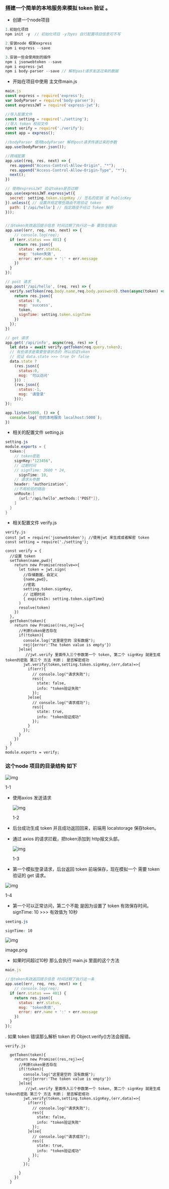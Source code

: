 ### 搭建一个简单的本地服务来模拟 token 验证 。

- 创建一个node项目



```kotlin
1.初始化项目
npm init -y  // 初始化项目 -y为yes 自行配置项目信息可不写

2.安装node 框架express
npm i express --save

3.安装一些会使用到的插件
npm i jsonwebtoken --save
npm i express-jwt
npm i body-parser --save // 解析post请求发送过来的数据
```

- 开始在项目中使用 主文件main.js



```js
main.js 
const express = require('express');
var bodyParser = require('body-parser');
const expressJWT = require('express-jwt');

//导入配置文件
const setting = require('./setting');
//导入 token 校验文件
const verify = require('./verify');
const app = express();

//bodyParser 使用bodyParser 解析post请求传递过来的参数
app.use(bodyParser.json());

//跨域配置
app.use((req, res, next) => {
  res.append("Access-Control-Allow-Origin", "*");
  res.append("Access-Control-Allow-Origin-Type", "*");
  next();
})

// 使用expressJWT 验证token是否过期
app.use(expressJWT.expressjwt({
  secret: setting.token.signKey // 签名的密钥 或 PublicKey
}).unless({ // 设置并规定哪些路由不用验证 token
  path: ['/api/hello'] // 指定路径不经过 Token 解析
}));


//当token失效返回提示信息 时间过期了执行这一条 要放在错误c
app.use((err, req, res, next) => {
    // console.log(req);
  if (err.status === 401) {
    return res.json({
      status: err.status,
      msg: 'token失效',
      error: err.name + ':' + err.message
    })
  }
});

// post 请求
app.post('/api/hello', (req, res) => {
  verify.setToken(req.body.name,req.body.password).then(async(token) => {
    return res.json({
      status: 0,
      msg: 'success',
      token,
      signTime: setting.token.signTime
    })
  });
})

// get 请求
app.get('/api/info', async(req, res) => {
  let data = await verify.getToken(req.query.token);
  // 有些请求是需要登录状态的 所以验证token
  // 验证 data.state >>> true Or false
  data.state ?
    (res.json({
      status:0,
      msg: '可以访问'
    })) :
    (res.json({
      status:-1,
      msg: '请登录'
    }));
});

app.listen(5000, () => {
  console.log(`你的本地服务 localhost:5000`);
})
```

- 相关的配置文件  setting.js



```java
setting.js
module.exports = {
  token:{
    // token密匙
    signKey:'123456',
    // 过期时间
    // signTime: 3600 * 24,
      signTime: 10,
    // 请求头参数
    header: 'authorization',
    //不用校验的路由
    unRoute:[
      {url:'/api/hello',methods:['POST']},
    ]
  }
}
```

- 相关配置文件   verify.js



```tsx
verify.js
const jwt = require('jsonwebtoken'); //使用jwt 来生成或者解密 token
const setting = require('./setting');

const verify = {
  //设置 token
  setToken(name,pwd){
    return new Promise(resolve=>{
      let token = jwt.sign(
        //存储数据，自定义
        {name,pwd},
        //密匙
        setting.token.signKey,
        // 过期时间
        { expiresIn: setting.token.signTime}
      )
      resolve(token)
    })
  },
  getToken(token){
    return new Promise((res,rej)=>{
      //判断token是否存在
      if(!token){
        console.log("这里是空的 没有数据");
        rej({error:'The token value is empty'})
      }else{
         //jwt.verify 里面传入三个参数第一个 token, 第二个 signKey 就是生成token的密匙 第三个 方法 判断； 是否解密成功
        jwt.verify(token,setting.token.signKey,(err,data)=>{
          if(err){
            // console.log("请求失败");
            res({
              state: false,
              info: "token验证失败"
            });
          }else{
            // console.log("请求成功");
            res({
              state: true,
              info: "token验证成功"
            });
          }
        });
      }
    })
  }
}
module.exports = verify;
```

### 这个node 项目的目录结构 如下

![img](https:////upload-images.jianshu.io/upload_images/19846395-e46e5d22a0093279.png?imageMogr2/auto-orient/strip|imageView2/2/w/459/format/webp)

1-1

- 使用axios 发送请求

  ![img](https:////upload-images.jianshu.io/upload_images/19846395-2d6ee644d50966f4.png?imageMogr2/auto-orient/strip|imageView2/2/w/813/format/webp)

  1-2

- 后台成功生成 token 并且成功返回回来，前端用 localstorage 保存token。

- 通过 axios 的请求拦截，把token添加到 http报文头部。

  ![img](https:////upload-images.jianshu.io/upload_images/19846395-36489f0d5fe479c0.png?imageMogr2/auto-orient/strip|imageView2/2/w/1001/format/webp)

  1-3

- 第一个模拟登录请求，后台返回 token 前端保存，现在模拟一个 需要 token 验证的 get 请求。

![img](https:////upload-images.jianshu.io/upload_images/19846395-fced938d331eb7d7.png?imageMogr2/auto-orient/strip|imageView2/2/w/937/format/webp)

1-4

- 第一个可以正常访问，第二个不能 是因为设置了 token 有效保存时间。signTime: 10 >>> 有效值为 10秒



```css
seeting.js 

signTime: 10
```

![img](https:////upload-images.jianshu.io/upload_images/19846395-8e54bc598aaae1bc.png?imageMogr2/auto-orient/strip|imageView2/2/w/606/format/webp)

image.png

- 如果时间超过10秒 那么会执行 main.js 里面的这个方法



```jsx
main.js

//当token失效返回提示信息 时间过期了执行这一条
app.use((err, req, res, next) => {
    // console.log(req);
  if (err.status === 401) {
    return res.json({
      status: err.status,
      msg: 'token失效',
      error: err.name + ':' + err.message
    })
  }
});
```

. 如果 token 错误那么解析 token 的 Object.verify()方法会报错。



```tsx
verify.js

  getToken(token){
    return new Promise((res,rej)=>{
      //判断token是否存在
      if(!token){
        console.log("这里是空的 没有数据");
        rej({error:'The token value is empty'})
      }else{
         //jwt.verify 里面传入三个参数第一个 token, 第二个 signKey 就是生成token的密匙 第三个 方法 判断； 是否解密成功
        jwt.verify(token,setting.token.signKey,(err,data)=>{
          if(err){
            // console.log("请求失败");
            res({
              state: false,
              info: "token验证失败"
            });
          }else{
            // console.log("请求成功");
            res({
              state: true,
              info: "token验证成功"
            });
          }
        });

      }
    })
  }
```

